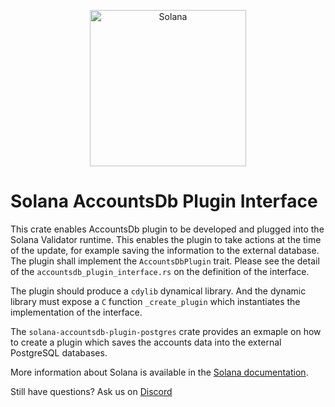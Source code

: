 <p align="center">
  <a href="https://solana.com">
    <img alt="Solana" src="https://i.imgur.com/IKyzQ6T.png" width="250" />
  </a>
</p>

# Solana AccountsDb Plugin Interface

This crate enables AccountsDb plugin to be developed and plugged into the Solana Validator runtime. This enables the plugin to take actions
at the time of the update, for example saving the information to the external database. The plugin shall implement the `AccountsDbPlugin` trait. Please see the detail of the `accountsdb_plugin_interface.rs` on the definition of the interface.

The plugin should produce a `cdylib` dynamical library. And the dynamic library must expose a `C` function `_create_plugin` which
instantiates the implementation of the interface.

The `solana-accountsdb-plugin-postgres` crate provides an exmaple on how to create a plugin which saves the accounts data into the
external PostgreSQL databases.

More information about Solana is available in the [Solana documentation](https://docs.solana.com/).

Still have questions?  Ask us on [Discord](https://discordapp.com/invite/pquxPsq)
